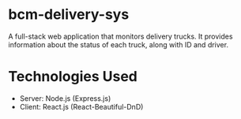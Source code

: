 # bcm-delivery-sys

A full-stack web application that monitors delivery trucks. It provides information about the status of each truck, along with ID and driver.

# Technologies Used
- Server: Node.js (Express.js)
- Client: React.js (React-Beautiful-DnD) 

